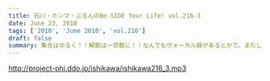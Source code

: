 ```yaml
---
title: 石川・ホンマ・ぶるんのBe-SIDE Your Life! vol.216-3
date: June 23, 2010
tags: ['2010', 'June 2010', 'vol.216']
draft: false
summary: 集合はゆるく！！解散は一目散に！！なんでもヴォーカル録があるとかで。またしても、ヤナギダさんの元へとお三方は出ていったのでした・・・NAMAE
---
```


http://project-phi.ddo.jp/ishikawa/ishikawa216_3.mp3